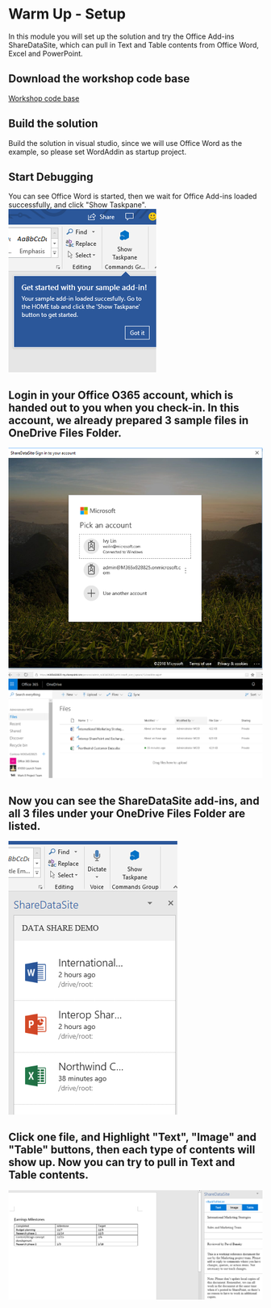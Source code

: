 # Warm Up - Setup
In this module you will set up the solution and try the Office Add-ins ShareDataSite, which can pull in Text and Table contents from Office Word, Excel and PowerPoint. 


## Download the workshop code base
[Workshop code base](https://github.com/IvyLinMS/ShareDataSite-OOXML-SDK/tree/ivylin/initialize/workshop-code-base)


## Build the solution
Build the solution in visual studio, since we will use Office Word as the example, so please set WordAddin as startup project.


## Start Debugging
You can see Office Word is started, then we wait for Office Add-ins loaded successfully, and click "Show Taskpane".
![alt text](imgs/ShowTaskpane.PNG "Show Taskpane")


## Login in your Office O365 account, which is handed out to you when you check-in. In this account, we already prepared 3 sample files in OneDrive Files Folder.
![alt text](imgs/SignIn.PNG "Sign in to your account")
![alt text](imgs/OneDriveFolder.PNG "OneDrive Folder")


##  Now you can see the ShareDataSite add-ins, and all 3 files under your OneDrive Files Folder are listed.
![alt text](imgs/FileListInAddIn.PNG "File List in Add-in")


## Click one file, and Highlight "Text", "Image" and "Table" buttons, then each type of contents will show up. Now you can try to pull in Text and Table contents. 
![alt text](imgs/TextAndTableContent.PNG "Text and Table content")

